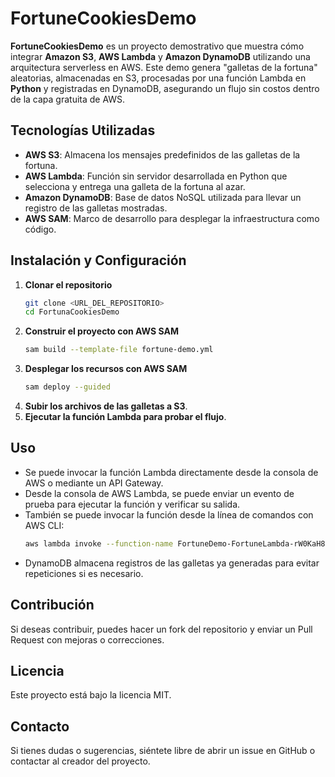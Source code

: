 # FortuneCookiesDemo

**FortuneCookiesDemo** es un proyecto demostrativo que muestra cómo integrar **Amazon S3**, **AWS Lambda** y **Amazon DynamoDB** utilizando una arquitectura serverless en AWS. Este demo genera "galletas de la fortuna" aleatorias, almacenadas en S3, procesadas por una función Lambda en **Python** y registradas en DynamoDB, asegurando un flujo sin costos dentro de la capa gratuita de AWS.

## Tecnologías Utilizadas
- **AWS S3**: Almacena los mensajes predefinidos de las galletas de la fortuna.
- **AWS Lambda**: Función sin servidor desarrollada en Python que selecciona y entrega una galleta de la fortuna al azar.
- **Amazon DynamoDB**: Base de datos NoSQL utilizada para llevar un registro de las galletas mostradas.
- **AWS SAM**: Marco de desarrollo para desplegar la infraestructura como código.

## Instalación y Configuración
1. **Clonar el repositorio**
   ```sh
   git clone <URL_DEL_REPOSITORIO>
   cd FortunaCookiesDemo
   ```
2. **Construir el proyecto con AWS SAM**
   ```sh
   sam build --template-file fortune-demo.yml
   ```
3. **Desplegar los recursos con AWS SAM**
   ```sh
   sam deploy --guided
   ```
4. **Subir los archivos de las galletas a S3**.
5. **Ejecutar la función Lambda para probar el flujo**.

## Uso
- Se puede invocar la función Lambda directamente desde la consola de AWS o mediante un API Gateway.
- Desde la consola de AWS Lambda, se puede enviar un evento de prueba para ejecutar la función y verificar su salida.
- También se puede invocar la función desde la línea de comandos con AWS CLI:
  ```sh
  aws lambda invoke --function-name FortuneDemo-FortuneLambda-rW0KaH8H3DXA response.json
  ```
- DynamoDB almacena registros de las galletas ya generadas para evitar repeticiones si es necesario.

## Contribución
Si deseas contribuir, puedes hacer un fork del repositorio y enviar un Pull Request con mejoras o correcciones.

## Licencia
Este proyecto está bajo la licencia MIT.

## Contacto
Si tienes dudas o sugerencias, siéntete libre de abrir un issue en GitHub o contactar al creador del proyecto.
